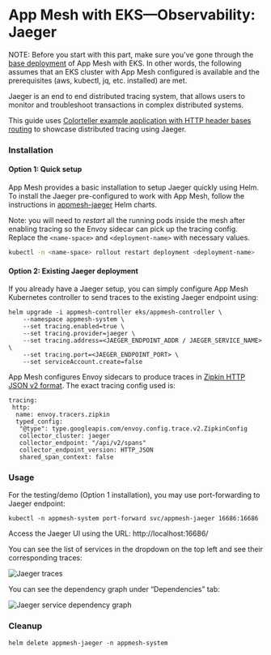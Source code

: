 # App Mesh with EKS—Observability: Jaeger
 
NOTE: Before you start with this part, make sure you've gone through the [base deployment](base.md) of App Mesh with EKS. In other words, the following assumes that an EKS cluster with App Mesh configured is available and the prerequisites (aws, kubectl, jq, etc. installed) are met.

Jaeger is an end to end distributed tracing system, that allows users to monitor and troubleshoot transactions in complex distributed systems. 

This guide uses [Colorteller example application with HTTP header bases routing](https://github.com/aws/aws-app-mesh-examples/tree/master/walkthroughs/howto-k8s-http-headers) to showcase distributed tracing using Jaeger.


### Installation

#### Option 1: Quick setup

App Mesh provides a basic installation to setup Jaeger quickly using Helm. To install the Jaeger pre-configured to work with App Mesh, follow the instructions in [appmesh-jaeger](https://github.com/aws/eks-charts/blob/master/stable/appmesh-jaeger/README.md) Helm charts.

Note: you will need to _restart_ all the running pods inside the mesh after enabling tracing so the Envoy sidecar can pick up the tracing config. Replace the `<name-space>` and `<deployment-name>` with necessary values.
```sh
kubectl -n <name-space> rollout restart deployment <deployment-name>
```

#### Option 2: Existing Jaeger deployment

If you already have a Jaeger setup, you can simply configure App Mesh Kubernetes controller to send traces to the existing Jaeger endpoint using:

```
helm upgrade -i appmesh-controller eks/appmesh-controller \
    --namespace appmesh-system \
    --set tracing.enabled=true \
    --set tracing.provider=jaeger \
    --set tracing.address=<JAEGER_ENDPOINT_ADDR / JAEGER_SERVICE_NAME> \
    --set tracing.port=<JAEGER_ENDPOINT_PORT> \
    --set serviceAccount.create=false
```

App Mesh configures Envoy sidecars to produce traces in [Zipkin HTTP JSON v2 format](https://www.jaegertracing.io/docs/1.16/apis/#zipkin-formats-stable). The exact tracing config used is:

```
tracing:
 http:
  name: envoy.tracers.zipkin
  typed_config:
   "@type": type.googleapis.com/envoy.config.trace.v2.ZipkinConfig
   collector_cluster: jaeger
   collector_endpoint: "/api/v2/spans"
   collector_endpoint_version: HTTP_JSON
   shared_span_context: false
```


### Usage

For the testing/demo (Option 1 installation), you may use port-forwarding to Jaeger endpoint:

```
kubectl -n appmesh-system port-forward svc/appmesh-jaeger 16686:16686
```

Access the Jaeger UI using the URL: http://localhost:16686/

You can see the list of services in the dropdown on the top left and see their corresponding traces:

![Jaeger traces](jaeger-traces-0.png)

You can see the dependency graph under “Dependencies” tab:

![Jaeger service dependency graph](jaeger-traces-1.png)


### Cleanup

```
helm delete appmesh-jaeger -n appmesh-system
```

